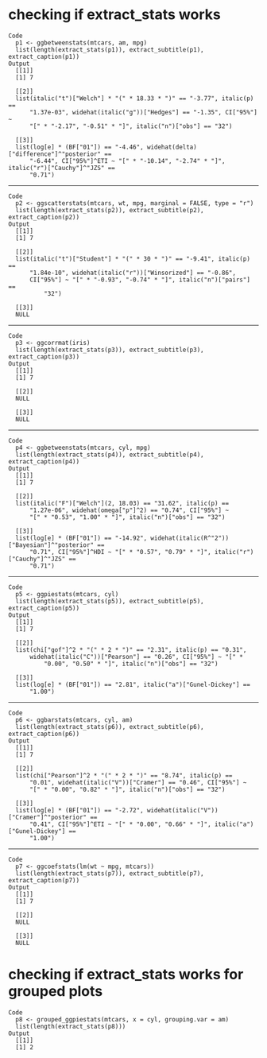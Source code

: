 # checking if extract_stats works

    Code
      p1 <- ggbetweenstats(mtcars, am, mpg)
      list(length(extract_stats(p1)), extract_subtitle(p1), extract_caption(p1))
    Output
      [[1]]
      [1] 7
      
      [[2]]
      list(italic("t")["Welch"] * "(" * 18.33 * ")" == "-3.77", italic(p) == 
          "1.37e-03", widehat(italic("g"))["Hedges"] == "-1.35", CI["95%"] ~ 
          "[" * "-2.17", "-0.51" * "]", italic("n")["obs"] == "32")
      
      [[3]]
      list(log[e] * (BF["01"]) == "-4.46", widehat(delta)["difference"]^"posterior" == 
          "-6.44", CI["95%"]^ETI ~ "[" * "-10.14", "-2.74" * "]", italic("r")["Cauchy"]^"JZS" == 
          "0.71")
      

---

    Code
      p2 <- ggscatterstats(mtcars, wt, mpg, marginal = FALSE, type = "r")
      list(length(extract_stats(p2)), extract_subtitle(p2), extract_caption(p2))
    Output
      [[1]]
      [1] 7
      
      [[2]]
      list(italic("t")["Student"] * "(" * 30 * ")" == "-9.41", italic(p) == 
          "1.84e-10", widehat(italic("r"))["Winsorized"] == "-0.86", 
          CI["95%"] ~ "[" * "-0.93", "-0.74" * "]", italic("n")["pairs"] == 
              "32")
      
      [[3]]
      NULL
      

---

    Code
      p3 <- ggcorrmat(iris)
      list(length(extract_stats(p3)), extract_subtitle(p3), extract_caption(p3))
    Output
      [[1]]
      [1] 7
      
      [[2]]
      NULL
      
      [[3]]
      NULL
      

---

    Code
      p4 <- ggbetweenstats(mtcars, cyl, mpg)
      list(length(extract_stats(p4)), extract_subtitle(p4), extract_caption(p4))
    Output
      [[1]]
      [1] 7
      
      [[2]]
      list(italic("F")["Welch"](2, 18.03) == "31.62", italic(p) == 
          "1.27e-06", widehat(omega["p"]^2) == "0.74", CI["95%"] ~ 
          "[" * "0.53", "1.00" * "]", italic("n")["obs"] == "32")
      
      [[3]]
      list(log[e] * (BF["01"]) == "-14.92", widehat(italic(R^"2"))["Bayesian"]^"posterior" == 
          "0.71", CI["95%"]^HDI ~ "[" * "0.57", "0.79" * "]", italic("r")["Cauchy"]^"JZS" == 
          "0.71")
      

---

    Code
      p5 <- ggpiestats(mtcars, cyl)
      list(length(extract_stats(p5)), extract_subtitle(p5), extract_caption(p5))
    Output
      [[1]]
      [1] 7
      
      [[2]]
      list(chi["gof"]^2 * "(" * 2 * ")" == "2.31", italic(p) == "0.31", 
          widehat(italic("C"))["Pearson"] == "0.26", CI["95%"] ~ "[" * 
              "0.00", "0.50" * "]", italic("n")["obs"] == "32")
      
      [[3]]
      list(log[e] * (BF["01"]) == "2.81", italic("a")["Gunel-Dickey"] == 
          "1.00")
      

---

    Code
      p6 <- ggbarstats(mtcars, cyl, am)
      list(length(extract_stats(p6)), extract_subtitle(p6), extract_caption(p6))
    Output
      [[1]]
      [1] 7
      
      [[2]]
      list(chi["Pearson"]^2 * "(" * 2 * ")" == "8.74", italic(p) == 
          "0.01", widehat(italic("V"))["Cramer"] == "0.46", CI["95%"] ~ 
          "[" * "0.00", "0.82" * "]", italic("n")["obs"] == "32")
      
      [[3]]
      list(log[e] * (BF["01"]) == "-2.72", widehat(italic("V"))["Cramer"]^"posterior" == 
          "0.41", CI["95%"]^ETI ~ "[" * "0.00", "0.66" * "]", italic("a")["Gunel-Dickey"] == 
          "1.00")
      

---

    Code
      p7 <- ggcoefstats(lm(wt ~ mpg, mtcars))
      list(length(extract_stats(p7)), extract_subtitle(p7), extract_caption(p7))
    Output
      [[1]]
      [1] 7
      
      [[2]]
      NULL
      
      [[3]]
      NULL
      

# checking if extract_stats works for grouped plots

    Code
      p8 <- grouped_ggpiestats(mtcars, x = cyl, grouping.var = am)
      list(length(extract_stats(p8)))
    Output
      [[1]]
      [1] 2
      

